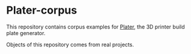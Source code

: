 # Plater-corpus

This repository contains corpus examples for [Plater](https://github.com/RobotsWar/Plater),
the 3D printer build plate generator.

Objects of this repository comes from real projects.
